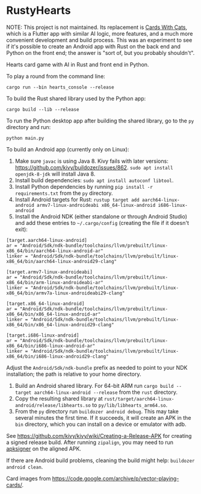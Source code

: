 # RustyHearts

NOTE: This project is not maintained. Its replacement is [Cards With Cats](https://github.com/dozingcat/CardsWithCats), which is a Flutter app with similar AI logic, more features, and a much more convenient development and build process. This was an experiment to see if it's possible to create an Android app with Rust on the back end and Python on the front end; the answer is "sort of, but you probably shouldn't". 

Hearts card game with AI in Rust and front end in Python.

To play a round from the command line:
```
cargo run --bin hearts_console --release
```

To build the Rust shared library used by the Python app:
```
cargo build --lib --release
```

To run the Python desktop app after building the shared library, go to the `py` directory and run:
```
python main.py
```

To build an Android app (currently only on Linux):
1. Make sure `javac` is using Java 8. Kivy fails with later versions: https://github.com/kivy/buildozer/issues/862. `sudo apt install openjdk-8-jdk` will install Java 8.
1. Install build dependencies: `sudo apt install autoconf libtool`.
1. Install Python dependencies by running `pip install -r requirements.txt` from the `py` directory.
1. Install Android targets for Rust:
`rustup target add aarch64-linux-android armv7-linux-androideabi x86_64-linux-android i686-linux-android`
1. Install the Android NDK (either standalone or through Android Studio) and add these entries to `~/.cargo/config` (creating the file if it doesn't exit):
```
[target.aarch64-linux-android]
ar = "Android/Sdk/ndk-bundle/toolchains/llvm/prebuilt/linux-x86_64/bin/aarch64-linux-android-ar"
linker = "Android/Sdk/ndk-bundle/toolchains/llvm/prebuilt/linux-x86_64/bin/aarch64-linux-android29-clang"

[target.armv7-linux-androideabi]
ar = "Android/Sdk/ndk-bundle/toolchains/llvm/prebuilt/linux-x86_64/bin/arm-linux-androideabi-ar"
linker = "Android/Sdk/ndk-bundle/toolchains/llvm/prebuilt/linux-x86_64/bin/armv7a-linux-androideabi29-clang"

[target.x86_64-linux-android]
ar = "Android/Sdk/ndk-bundle/toolchains/llvm/prebuilt/linux-x86_64/bin/x86_64-linux-android-ar"
linker = "Android/Sdk/ndk-bundle/toolchains/llvm/prebuilt/linux-x86_64/bin/x86_64-linux-android29-clang"

[target.i686-linux-android]
ar = "Android/Sdk/ndk-bundle/toolchains/llvm/prebuilt/linux-x86_64/bin/i686-linux-android-ar"
linker = "Android/Sdk/ndk-bundle/toolchains/llvm/prebuilt/linux-x86_64/bin/i686-linux-android29-clang"
```
Adjust the `Android/Sdk/ndk-bundle` prefix as needed to point to your NDK installation; the path is relative to your home directory.
1. Build an Android shared library. For 64-bit ARM run `cargo build --target aarch64-linux-android --release` from the `rust` directory.
1. Copy the resulting shared library at `rust/target/aarch64-linux-android/release/libhearts.so` to `py/lib/libhearts_arm64.so`.
1. From the `py` directory run `buildozer android debug`. This may take several minutes the first time. If it succeeds, it will create an APK in the `bin` directory, which you can install on a device or emulator with adb.

See https://github.com/kivy/kivy/wiki/Creating-a-Release-APK for creating a signed release build. After running `zipalign`, you may need to run [apksigner](https://developer.android.com/studio/command-line/apksigner) on the aligned APK.

If there are Android build problems, cleaning the build might help: `buildozer android clean`.

Card images from https://code.google.com/archive/p/vector-playing-cards/.
